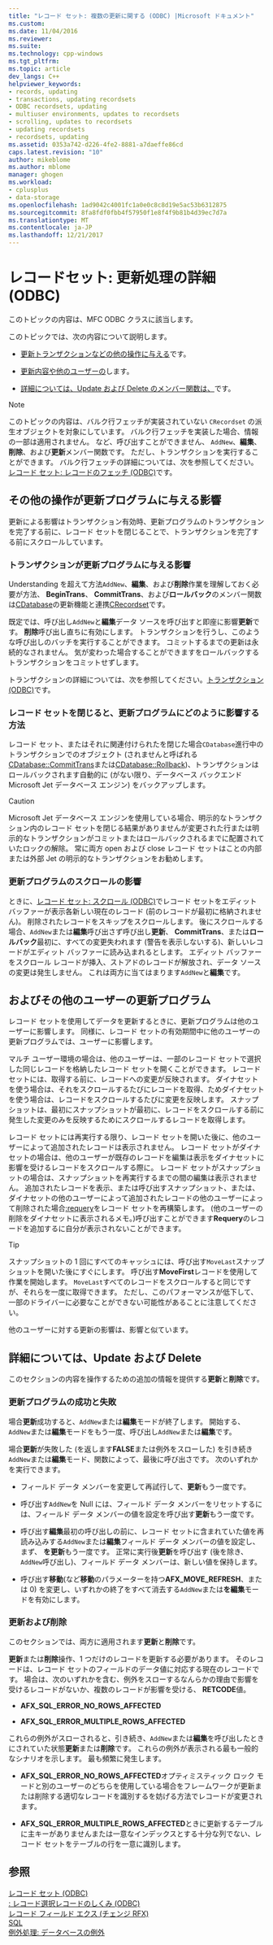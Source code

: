 ```yaml
---
title: "レコード セット: 複数の更新に関する (ODBC) |Microsoft ドキュメント"
ms.custom: 
ms.date: 11/04/2016
ms.reviewer: 
ms.suite: 
ms.technology: cpp-windows
ms.tgt_pltfrm: 
ms.topic: article
dev_langs: C++
helpviewer_keywords:
- records, updating
- transactions, updating recordsets
- ODBC recordsets, updating
- multiuser environments, updates to recordsets
- scrolling, updates to recordsets
- updating recordsets
- recordsets, updating
ms.assetid: 0353a742-d226-4fe2-8881-a7daeffe86cd
caps.latest.revision: "10"
author: mikeblome
ms.author: mblome
manager: ghogen
ms.workload:
- cplusplus
- data-storage
ms.openlocfilehash: 1ad9042c4001fc1a0e0c8c8d19e5ac53b6312875
ms.sourcegitcommit: 8fa8fdf0fbb4f57950f1e8f4f9b81b4d39ec7d7a
ms.translationtype: MT
ms.contentlocale: ja-JP
ms.lasthandoff: 12/21/2017
---
```

# <a name="recordset-more-about-updates-odbc"></a>レコードセット: 更新処理の詳細 (ODBC)
このトピックの内容は、MFC ODBC クラスに該当します。  
  
 このトピックでは、次の内容について説明します。  
  
-   [更新トランザクションなどの他の操作に与える](#_core_how_transactions_affect_updates)です。  
  
-   [更新内容や他のユーザーの](#_core_your_updates_and_the_updates_of_other_users)します。  
  
-   [詳細については、Update および Delete のメンバー関数は、](#_core_more_about_update_and_delete)です。  
  
> [!NOTE]
>  このトピックの内容は、バルク行フェッチが実装されていない `CRecordset` の派生オブジェクトを対象にしています。 バルク行フェッチを実装した場合、情報の一部は適用されません。 など、呼び出すことができません、 `AddNew`、**編集**、**削除**、および**更新**メンバー関数です。 ただし、トランザクションを実行することができます。 バルク行フェッチの詳細については、次を参照してください。[レコード セット: レコードのフェッチ (ODBC)](../../data/odbc/recordset-fetching-records-in-bulk-odbc.md)です。  
  
##  <a name="_core_how_other_operations_affect_updates"></a>その他の操作が更新プログラムに与える影響  
 更新による影響はトランザクション有効時、更新プログラムのトランザクションを完了する前に、レコード セットを閉じることで、トランザクションを完了する前にスクロールしています。  
  
###  <a name="_core_how_transactions_affect_updates"></a>トランザクションが更新プログラムに与える影響  
 Understanding を超えて方法`AddNew`、**編集**、および**削除**作業を理解しておく必要が方法、 **BeginTrans**、 **CommitTrans**、および**ロールバック**のメンバー関数は[CDatabase](../../mfc/reference/cdatabase-class.md)の更新機能と連携[CRecordset](../../mfc/reference/crecordset-class.md)です。  
  
 既定では、呼び出し`AddNew`と**編集**データ ソースを呼び出すと即座に影響**更新**です。 **削除**呼び出し直ちに有効にします。 トランザクションを行うし、このような呼び出しのバッチを実行することができます。 コミットするまでの更新は永続的なされません。 気が変わった場合することができますをロールバックするトランザクションをコミットせずします。  
  
 トランザクションの詳細については、次を参照してください。[トランザクション (ODBC)](../../data/odbc/transaction-odbc.md)です。  
  
###  <a name="_core_how_closing_the_recordset_affects_updates"></a>レコード セットを閉じると、更新プログラムにどのように影響する方法  
 レコード セット、またはそれに関連付けられたを閉じた場合`CDatabase`進行中のトランザクションでのオブジェクト (されませんと呼ばれる[CDatabase::CommitTrans](../../mfc/reference/cdatabase-class.md#committrans)または[CDatabase::Rollback](../../mfc/reference/cdatabase-class.md#rollback))、トランザクションはロールバックされます自動的に (がない限り、データベース バックエンド Microsoft Jet データベース エンジン) をバックアップします。  
  
> [!CAUTION]
>  Microsoft Jet データベース エンジンを使用している場合、明示的なトランザクション内のレコード セットを閉じる結果がありませんが変更された行または明示的なトランザクションがコミットまたはロールバックされるまでに配置されていたロックの解除。 常に両方 open および close レコード セットはことの内部または外部 Jet の明示的なトランザクションをお勧めします。  
  
###  <a name="_core_how_scrolling_affects_updates"></a>更新プログラムのスクロールの影響  
 ときに、[レコード セット: スクロール (ODBC)](../../data/odbc/recordset-scrolling-odbc.md)でレコード セットをエディット バッファーが表示各新しい現在のレコード (前のレコードが最初に格納されません)。 削除されたレコードをスキップをスクロールします。 後にスクロールする場合、`AddNew`または**編集**呼び出さず呼び出し**更新**、 **CommitTrans**、または**ロールバック**最初に、すべての変更失われます (警告を表示しないする)、新しいレコードがエディット バッファーに読み込まれるとします。 エディット バッファーをスクロール レコードが挿入、ストアドのレコードが解放され、データ ソースの変更は発生しません。 これは両方に当てはまります`AddNew`と**編集**です。  
  
##  <a name="_core_your_updates_and_the_updates_of_other_users"></a>およびその他のユーザーの更新プログラム  
 レコード セットを使用してデータを更新するときに、更新プログラムは他のユーザーに影響します。 同様に、レコード セットの有効期間中に他のユーザーの更新プログラムでは、ユーザーに影響します。  
  
 マルチ ユーザー環境の場合は、他のユーザーは、一部のレコード セットで選択した同じレコードを格納したレコード セットを開くことができます。 レコード セットには、取得する前に、レコードへの変更が反映されます。 ダイナセットを使う場合は、それをスクロールするたびにレコードを取得、ためダイナセットを使う場合は、レコードをスクロールするたびに変更を反映します。 スナップショットは、最初にスナップショットが最初に、レコードをスクロールする前に発生した変更のみを反映するためにスクロールするレコードを取得します。  
  
 レコード セットには再実行する限り、レコード セットを開いた後に、他のユーザーによって追加されたレコードは表示されません。 レコード セットがダイナセットの場合は、他のユーザーが既存のレコードを編集は表示をダイナセットに影響を受けるレコードをスクロールする際に。 レコード セットがスナップショットの場合は、スナップショットを再実行するまでの間の編集は表示されません。 追加されたレコードを表示、または呼び出すスナップショット、または、ダイナセットの他のユーザーによって追加されたレコードの他のユーザーによって削除された場合[:requery](../../mfc/reference/crecordset-class.md#requery)をレコード セットを再構築します。 (他のユーザーの削除をダイナセットに表示されるメモ。)呼び出すことができます**Requery**のレコードを追加するに自分が表示されないことができます。  
  
> [!TIP]
>  スナップショットの 1 回にすべてのキャッシュには、呼び出す`MoveLast`スナップショットを開いた後にすぐにします。 呼び出す**MoveFirst**レコードを使用して作業を開始します。 `MoveLast`すべてのレコードをスクロールすると同じですが、それらを一度に取得できます。 ただし、このパフォーマンスが低下して、一部のドライバーに必要なことができない可能性があることに注意してください。  
  
 他のユーザーに対する更新の影響は、影響と似ています。  
  
##  <a name="_core_more_about_update_and_delete"></a>詳細については、Update および Delete  
 このセクションの内容を操作するための追加の情報を提供する**更新**と**削除**です。  
  
### <a name="update-success-and-failure"></a>更新プログラムの成功と失敗  
 場合**更新**成功すると、`AddNew`または**編集**モードが終了します。 開始する、`AddNew`または**編集**モードをもう一度、呼び出し`AddNew`または**編集**です。  
  
 場合**更新**が失敗した (を返します**FALSE**または例外をスローした) を引き続き`AddNew`または**編集**モード、関数によって、最後に呼び出さです。 次のいずれかを実行できます。  
  
-   フィールド データ メンバーを変更して再試行して、**更新**もう一度です。  
  
-   呼び出す`AddNew`を Null には、フィールド データ メンバーをリセットするには、フィールド データ メンバーの値を設定を呼び出す**更新**もう一度です。  
  
-   呼び出す**編集**最初の呼び出しの前に、レコード セットに含まれていた値を再読み込みする`AddNew`または**編集**フィールド データ メンバーの値を設定し、まず、 **を更新**もう一度です。 正常に実行後**更新**を呼び出す (後を除き、`AddNew`呼び出し)、フィールド データ メンバーは、新しい値を保持します。  
  
-   呼び出す**移動**(など**移動**のパラメーターを持つ**AFX_MOVE_REFRESH**、または 0) を変更し、いずれかの終了をすべて消去する`AddNew`または**を編集**モードを有効にします。  
  
### <a name="update-and-delete"></a>更新および削除  
 このセクションでは、両方に適用されます**更新**と**削除**です。  
  
 **更新**または**削除**操作、1 つだけのレコードを更新する必要があります。 そのレコードは、レコード セットのフィールドのデータ値に対応する現在のレコードです。 場合は、次のいずれかを含む、例外をスローするなんらかの理由で影響を受けるレコードがないか、複数のレコードが影響を受ける、 **RETCODE**値。  
  
-   **AFX_SQL_ERROR_NO_ROWS_AFFECTED**  
  
-   **AFX_SQL_ERROR_MULTIPLE_ROWS_AFFECTED**  
  
 これらの例外がスローされると、引き続き、`AddNew`または**編集**を呼び出したときにされていた状態**更新**または**削除**です。 これらの例外が表示される最も一般的なシナリオを示します。 最も頻繁に発生します。  
  
-   **AFX_SQL_ERROR_NO_ROWS_AFFECTED**オプティミスティック ロック モードと別のユーザーのどちらを使用している場合をフレームワークが更新または削除する適切なレコードを識別するを妨げる方法でレコードが変更されます。  
  
-   **AFX_SQL_ERROR_MULTIPLE_ROWS_AFFECTED**ときに更新するテーブルに主キーがありませんまたは一意なインデックスとする十分な列でない、レコード セットをテーブルの行を一意に識別します。  
  
## <a name="see-also"></a>参照  
 [レコード セット (ODBC)](../../data/odbc/recordset-odbc.md)   
 [: レコード選択レコードのしくみ (ODBC)](../../data/odbc/recordset-how-recordsets-select-records-odbc.md)   
 [レコード フィールド エクス (チェンジ RFX)](../../data/odbc/record-field-exchange-rfx.md)   
 [SQL](../../data/odbc/sql.md)   
 [例外処理: データベースの例外](../../mfc/exceptions-database-exceptions.md)